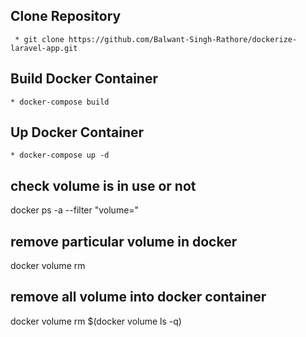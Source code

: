 ## Clone Repository
     * git clone https://github.com/Balwant-Singh-Rathore/dockerize-laravel-app.git

## Build Docker Container
    * docker-compose build

## Up Docker Container
    * docker-compose up -d


## check volume is in use or not
docker ps -a --filter "volume=<volume-name>"


## remove particular volume in docker
docker volume rm <volume-name>


## remove all volume into docker container 
docker volume rm $(docker volume ls -q)
